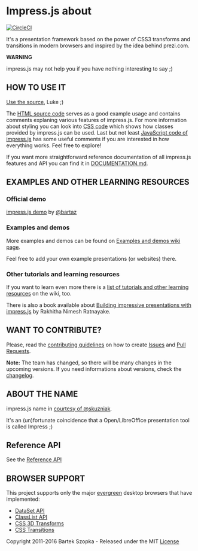 Impress.js about
============

[![CircleCI](https://circleci.com/gh/impress/impress.js.svg?style=svg)](https://circleci.com/gh/impress/impress.js)

It's a presentation framework based on the power of CSS3 transforms and
transitions in modern browsers and inspired by the idea behind prezi.com.

**WARNING**

impress.js may not help you if you have nothing interesting to say ;)


HOW TO USE IT
---------------

[Use the source](index.html), Luke ;)

The [HTML source code](index.html) serves as a good example usage and contains comments explaning various features of impress.js. For more information about styling you can look into [CSS code](css/impress-demo.css) which shows how classes provided by impress.js can be used. Last but not least [JavaScript code of impress.js](js/impress.js) has some useful comments if you are interested in how everything works. Feel free to explore!

If you want more straightforward reference documentation of all impress.js features and API you can find it in [DOCUMENTATION.md](DOCUMENTATION.md).


EXAMPLES AND OTHER LEARNING RESOURCES
---------------------------------------

### Official demo

[impress.js demo](http://impress.github.io/impress.js/) by [@bartaz](http://x.com/bartaz)

### Examples and demos

More examples and demos can be found on [Examples and demos wiki page](http://github.com/impress/impress.js/wiki/Examples-and-demos).

Feel free to add your own example presentations (or websites) there.

### Other tutorials and learning resources

If you want to learn even more there is a [list of tutorials and other learning resources](https://github.com/impress/impress.js/wiki/impress.js-tutorials-and-other-learning-resources)
on the wiki, too.

There is also a book available about [Building impressive presentations with impress.js](http://www.packtpub.com/building-impressive-presentations-with-impressjs/book) by Rakhitha Nimesh Ratnayake.


WANT TO CONTRIBUTE?
---------------------

Please, read the [contributing guidelines](.github/CONTRIBUTING.md) on how to create [Issues](.github/CONTRIBUTING.md#issues) and [Pull Requests](.github/CONTRIBUTING.md#pull-requests).

**Note:** The team has changed, so there will be many changes in the upcoming versions.
If you need informations about versions, check the [changelog](CHANGELOG.md).


ABOUT THE NAME
----------------

impress.js name in [courtesy of @skuzniak](http://x.com/skuzniak/status/143627215165333504).

It's an (un)fortunate coincidence that a Open/LibreOffice presentation tool is called Impress ;)

Reference API
--------------

See the [Reference API](DOCUMENTATION.md)

BROWSER SUPPORT
-----------------

This project supports only the major [evergreen](http://eisenbergeffect.bluespire.com/evergreen-browsers/) desktop browsers that have implemented:

* [DataSet API](http://caniuse.com/#search=dataset)
* [ClassList API](http://caniuse.com/#search=classlist)
* [CSS 3D Transforms](http://caniuse.com/#search=css%203d)
* [CSS Transitions](http://caniuse.com/#search=css%20transition)

Copyright 2011-2016 Bartek Szopka - Released under the MIT [License](LICENSE)
